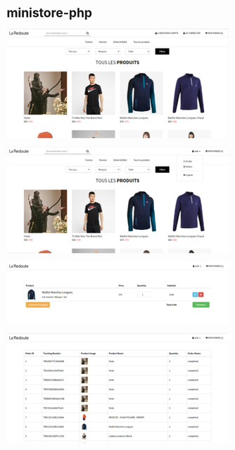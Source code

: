 # ministore-php
<img src="screenshots/1.PNG" width="800" /><br><br><img src="screenshots/2.PNG" width="800" />  <br><br> <img src="screenshots/3.PNG" width="800" /><br><br>
 <img src="screenshots/4.PNG" width="800" /><br><br>
